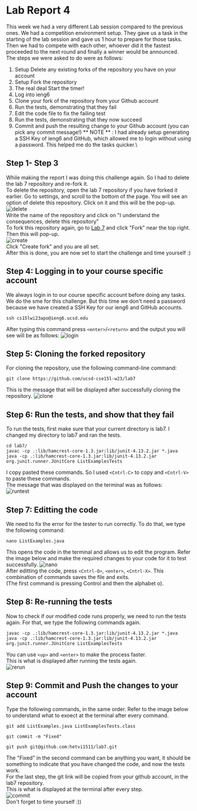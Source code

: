 # Lab Report 4


This week we had a very different Lab session compared to the previous ones. We had a competition environment setup. They gave us a task in the 
starting of the lab session and gave us 1 hour to prepare for those tasks. Then we had to compete with each other, whoever did it the fastest proceeded 
to the next round and finally a winner would be announced.\
The steps we were asked to do were as follows:
1. Setup Delete any existing forks of the repository you have on your account
2. Setup Fork the repository
3. The real deal Start the timer!
4. Log into ieng6
5. Clone your fork of the repository from your Github account
6. Run the tests, demonstrating that they fail
7. Edit the code file to fix the failing test
8. Run the tests, demonstrating that they now succeed
9. Commit and push the resulting change to your Github account (you can pick any commit message!)
** NOTE ** : I had already setup generating a SSH Key of ieng6 and GitHub, which allowed me to login without using a password. This helped me do the tasks 
quicker.\
## Step 1- Step 3
While making the report I was doing this challenge again. So I had to delete the lab 7 repository and re-fork it.\
To delete the repository, open the lab 7 repository if you have forked it earlier. Go to settings, and scroll to the bottom of the page. You will see an
option of delete this repository. Click on it and this will be the pop-up.\
![delete](delete.png)\
Write the name of the repository and click on "I understand the consequences, delete this repository"\
To fork this repository again, go to [Lab 7](https://github.com/ucsd-cse15l-w23/lab7) and click "Fork" near the top right. Then this will pop-up.\
![create](refork.png)\
Click "Create fork" and you are all set.\
After this is done, you are now set to start the challenge and time yourself :)
## Step 4: Logging in to your course specific account
We always login in to our course specific account before doing any tasks. We do the sme for this challenge. But this time we don't need a password because
we have created a SSH Key for our ieng6 and GitHub accounts.
```
ssh cs15lwi23apo@ieng6.ucsd.edu
```
After typing this command press `<enter>`/`<return>` and the output you will see will be as follows:
![login](login.png)
## Step 5: Cloning the forked repository
For cloning the repository, use the following command-line command:
```
git clone https://github.com/ucsd-cse15l-w23/lab7
```
This is the message that will be displayed after successfully cloning the repository.
![clone](clone.png)
## Step 6: Run the tests, and show that they fail
To run the tests, first make sure that your current directory is lab7. I changed my directory to lab7 and ran the tests.
```
cd lab7/
javac -cp .:lib/hamcrest-core-1.3.jar:lib/junit-4.13.2.jar *.java
java -cp .:lib/hamcrest-core-1.3.jar:lib/junit-4.13.2.jar org.junit.runner.JUnitCore ListExamplesTests
```
I copy pasted these commands. So I used `<Cntrl-C>` to copy and `<Cntrl-V>` to paste these commands.\
The message that was displayed on the terminal was as follows:\
![runtest](runningtests.png)
## Step 7: Editting the code
We need to fix the error for the tester to run correctly. To do that, we type the following command:
```
nano ListExamples.java
```
This opens the code in the terminal and allows us to edit the program. Refer the image below and make the required changes to your code for it to test 
successfully.
![nano](nano.png)\
After editting the code, press `<Cntrl-O>`, `<enter>`, `<Cntrl-X>`. This combination of commands saves the file and exits.\
(The first command is pressing Control and then the alphabet o).
## Step 8: Re-running the tests
Now to check if our modified code runs properly, we need to run the tests again. For that, we type the following commands again.
```
javac -cp .:lib/hamcrest-core-1.3.jar:lib/junit-4.13.2.jar *.java
java -cp .:lib/hamcrest-core-1.3.jar:lib/junit-4.13.2.jar org.junit.runner.JUnitCore ListExamplesTests
```
You can use `<up>` and `<enter>` to make the process faster.\
This is what is displayed after running the tests again.\
![rerun](rerun.png)
## Step 9: Commit and Push the changes to your account
Type the following commands, in the same order. Refer to the image below to understand what to exoect at the terminal after every command.
```
git add ListExamples.java ListExamplesTests.class
```
```
git commit -m "Fixed"
```
```
git push git@github.com:hetvi1511/lab7.git
```
The "Fixed" in the second command can be anything you want, it should be something to indicate that you have changed the code, and now the tests work.\
For the last step, the git link will be copied from your github account, in the lab7 repository.\
This is what is displayed at the terminal after every step.\
![commit](commit.png)\
Don't forget to time yourself :))
